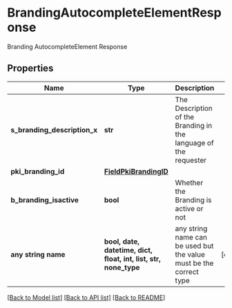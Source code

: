 # BrandingAutocompleteElementResponse

Branding AutocompleteElement Response

## Properties
Name | Type | Description | Notes
------------ | ------------- | ------------- | -------------
**s_branding_description_x** | **str** | The Description of the Branding in the language of the requester | 
**pki_branding_id** | [**FieldPkiBrandingID**](FieldPkiBrandingID.md) |  | 
**b_branding_isactive** | **bool** | Whether the Branding is active or not | 
**any string name** | **bool, date, datetime, dict, float, int, list, str, none_type** | any string name can be used but the value must be the correct type | [optional]

[[Back to Model list]](../README.md#documentation-for-models) [[Back to API list]](../README.md#documentation-for-api-endpoints) [[Back to README]](../README.md)


